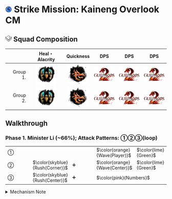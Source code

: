 # <img src="../_image/strike mission/20px-Strike_Mission_(map_icon).png" width="20" height="20" title="Strike Mission" alt=""></img> Strike Mission: Kaineng Overlook CM

## <img src="../_image/squad/Commander_tag_(white).png" width="20" height="20" title="Squad Tag" alt=""></img> Squad Composition
|           | Heal・Alacrity | Quickness | DPS | DPS | DPS |
|----------:|:--------------:|:---------:|:---:|:---:|:---:|
|  Group 1. |<img src="../_image/profession/Mechanist_icon_(highres).png" width="64" height="64" title="Heal Alacrity Mechanist" alt=""></img>|<img src="../_image/profession/Herald_icon_(highres).png" width="64" height="64" title="Power Quickness Herald" alt=""></img>|<img src="../_image/general/GW2Logo_new.png" width="64" height="45" title="DPS" alt=""></img>|<img src="../_image/general/GW2Logo_new.png" width="64" height="45" title="DPS" alt=""></img>|<img src="../_image/general/GW2Logo_new.png" width="64" height="45" title="DPS" alt=""></img>|
|  Group 2. |<img src="../_image/profession/Mechanist_icon_(highres).png" width="64" height="64" title="Heal Alacrity Mechanist" alt=""></img>|<img src="../_image/profession/Herald_icon_(highres).png" width="64" height="64" title="Power Quickness Herald" alt=""></img>|<img src="../_image/general/GW2Logo_new.png" width="64" height="45" title="DPS" alt=""></img>|<img src="../_image/general/GW2Logo_new.png" width="64" height="45" title="DPS" alt=""></img>|<img src="../_image/general/GW2Logo_new.png" width="64" height="45" title="DPS" alt=""></img>|

## Walkthrough
### Phase 1. Minister Li (~66%); Attack Patterns: ①②③(loop)
<table style="width: 100%;">
	<tbody>
		<tr>
			<td style="width: 20.0000%;">①
				<br>
			</td>
			<td style="width: 40.0442%;" colspan="2">
				<br>
			</td>
			<td style="width: 20.0000%;">$\color{orange}{Wave(Player)}$
				<br>
			</td>
			<td style="width: 20.0000%;">$\color{lime}{Green}$
				<br>
			</td>
		</tr>
		<tr>
			<td style="width: 20.0000%;">②
				<br>
			</td>
			<td style="width: 20.0000%;">$\color{skyblue}{Rush(Corner)}$
				<br>
			</td>
			<td style="width: 20.0000%;">➕
				<br>
			</td>
			<td style="width: 20.0000%;">$\color{orange}{Wave(Center)}$
				<br>
			</td>
			<td style="width: 20.0000%;">$\color{lime}{Green}$
				<br>
			</td>
		</tr>
		<tr>
			<td style="width: 20.0000%;">③
				<br>
			</td>
			<td style="width: 20.0000%;">$\color{skyblue}{Rush(Center)}$
				<br>
			</td>
			<td style="width: 20.0000%;">➕
				<br>
			</td>
			<td style="width: 40.0442%;" colspan="2">$\color{pink}{Numbers}$
				<br>
			</td>
		</tr>
	</tbody>
</table>
<details>
<summary>Mechanism Note</summary>
<table style="width: 100%;">
	<tbody>
		<tr>
			<td style="width: 99.7788%;" colspan="2">Mechanism Note</td>
		</tr>
		<tr>
			<td style="width: 50.0000%;">$\color{lime}{Green}$
				<br>
			</td>
			<td style="width: 50.0000%;">무작위 플레이어에게 천천히 줄어드는 AoE가 표시된다.
				<br>AoE가 종료될 때, 최소 3명의 플레이어가 원 안에 있어야 한다.
				<br>처리에 실패할 경우 모든 플레이어는 큰 피해를 입는다.
				<br>
			</td>
		</tr>
		<tr>
			<td style="width: 50.0000%;">$\color{orange}{DragonSlash&mdash;Wave(DSW)}$
				<br>
			</td>
			<td style="width: 50.0000%;">&#39;Minister Li&#39;는 잠시 후 전방으로 큰 피해를 입히며, 멀리 밀쳐내는 넓은 범위의 공격을 실행한다.
				<br>모든 플레이어는 &#39;Minister Li&#39;의 뒤에 위치하는 것으로 공격을 피할 수 있다.
				<br>
			</td>
		</tr>
		<tr>
			<td style="width: 50.0000%;">$\color{skyblue}{DragonSlash&mdash;Rush(DSR)}$
				<br>
			</td>
			<td style="width: 50.0000%;">&#39;Minister Li&#39;는 바라보고 있는 위치로 돌진하며, 이동경로에 위치한 플레이어들에게 큰 피해를 입힌다.
				<br>모든 플레이어는 &#39;Minister Li&#39;의 뒤에 위치하거나, 닷지로 공격을 피할 수 있다.
				<br>
			</td>
		</tr>
		<tr>
			<td style="width: 50.0000%;">$\color{pink}{DragonSlash&mdash;Burst(Numbers)}$
				<br>
			</td>
			<td style="width: 50.0000%;">5명의 플레이어의 머리 위에 로마 숫자() 형식의 1에서 5까지의 표식을 새긴다.
				<br>표식을 받은 플레이어는 화면에 노란색 테두리가 나타나며,
				<br>스쿼드 UI의 아이콘 테두리가 빨간색으로 표시된다. 이것은 모든 플레이어가 확인할 수 있다.
				<br>표식이 나타난 후, 8초 뒤에 &#39;Minister Li&#39;는 표식이 달린 플레이어에게 오름차순으로 원거리 웨이브를 날린다. 공격을 받은 플레이어는 3초간 Extreme Vulnerability 효과를 받으며, 매우 짧은 시간이 경과한 후에 치명적인 피해량을 가진 작은 붉은 웅덩이를 남긴다.
				<br>붉은 웅덩이는 원거리 공격을 회피하더라도 나타난다.
				<br>
			</td>
		</tr>
	</tbody>
</table>
</details>
